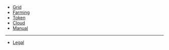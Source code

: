 - [Grid](@tfgrid_home)
- [Farming](@farming_intro)
- [Token](@token_what)
- [Cloud](@cloud_home)
- [Manual](!@manual:manual3_home_new)
------------
- [Legal](!@legal:legal_home)


<!-- - [About](@about) -->
<!-- - [Definitions & Concepts](@definitions_concepts) -->
